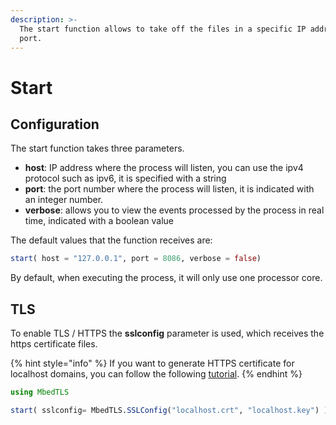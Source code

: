 ```yaml
---
description: >-
  The start function allows to take off the files in a specific IP address and
  port.
---
```


# Start

## Configuration

The start function takes three parameters.

* **host**: IP address where the process will listen, you can use the ipv4 protocol such as ipv6, it is specified with a string
* **port**: the port number where the process will listen, it is indicated with an integer number.
* **verbose**: allows you to view the events processed by the process in real time, indicated with a boolean value

The default values that the function receives are:

```julia
start( host = "127.0.0.1", port = 8086, verbose = false)
```



By default, when executing the process, it will only use one processor core.

## TLS

To enable TLS / HTTPS the **sslconfig** parameter is used, which receives the https certificate files.

{% hint style="info" %}
If you want to generate HTTPS certificate for localhost domains, you can follow the following [tutorial](https://gist.github.com/cecilemuller/9492b848eb8fe46d462abeb26656c4f8).
{% endhint %}

```julia
using MbedTLS

start( sslconfig= MbedTLS.SSLConfig("localhost.crt", "localhost.key") )
```



